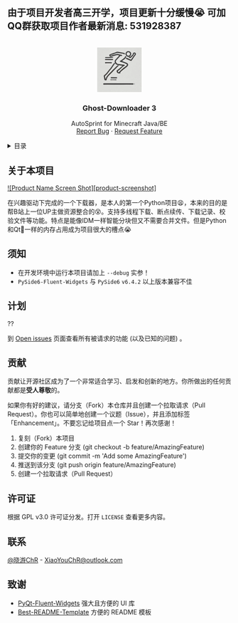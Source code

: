 ## 由于项目开发者高三开学，项目更新十分缓慢😭 可加QQ群获取项目作者最新消息: 531928387

<!-- PROJECT LOGO -->
<br />
<div align="center">
  <a href="https://github.com/oneachina/AutoSprint">
    <img src="images/logo.png" alt="Logo" width="100" height="100">
  </a>

<h3 align="center">Ghost-Downloader 3</h3>

  <p align="center">
    AutoSprint for Minecraft Java/BE
    <br />
    <a href="https://github.com/XiaoYouChR/Ghost-Downloader-3/issues/new?labels=bug&template=bug-report---.md">Report Bug</a>
    ·
    <a href="https://github.com/XiaoYouChR/Ghost-Downloader-3/issues/new?labels=enhancement&template=feature-request---.md">Request Feature</a>
  </p>
</div>



<!-- TABLE OF CONTENTS -->
<details>
  <summary>目录</summary>
  <ol>
    <li><a href="#关于本项目">关于本项目</a></li>
    <li><a href="#须知">须知</a></li>
    <li><a href="#计划">计划</a></li>
    <li><a href="#贡献">贡献</a></li>
    <li><a href="#许可证">许可证</a></li>
    <li><a href="#联系">联系</a></li>
    <li><a href="#致谢">致谢</a></li>
  </ol>
</details>



<!-- ABOUT THE PROJECT -->
## 关于本项目

[![Product Name Screen Shot][product-screenshot]](https://space.bilibili.com/437313511)

在兴趣驱动下完成的一个下载器，是本人的第一个Python项目😫，本来的目的是帮B站上一位UP主做资源整合的😵。支持多线程下载、断点续传、下载记录、校验文件等功能。特点是能像IDM一样智能分块但又不需要合并文件。但是Python和Qt💩一样的内存占用成为项目很大的槽点😭

## 须知
* 在开发环境中运行本项目请加上 `--debug` 实参！
* `PySide6-Fluent-Widgets` 与 `PySide6` `v6.4.2` 以上版本兼容不佳

<!-- ROADMAP -->
## 计划

??

到 [Open issues](https://github.com/XiaoYouChR/Ghost-Downloader-3/issues) 页面查看所有被请求的功能 (以及已知的问题) 。





<!-- CONTRIBUTING -->
## 贡献

贡献让开源社区成为了一个非常适合学习、启发和创新的地方。你所做出的任何贡献都是**受人尊敬**的。

如果你有好的建议，请分支（Fork）本仓库并且创建一个拉取请求（Pull Request）。你也可以简单地创建一个议题（Issue），并且添加标签「Enhancement」。不要忘记给项目点一个 Star！再次感谢！

1. 复刻（Fork）本项目
2. 创建你的 Feature 分支 (git checkout -b feature/AmazingFeature)
3. 提交你的变更 (git commit -m 'Add some AmazingFeature')
4. 推送到该分支 (git push origin feature/AmazingFeature)
5. 创建一个拉取请求（Pull Request）





<!-- LICENSE -->
## 许可证

根据 GPL v3.0 许可证分发。打开 `LICENSE` 查看更多内容。





<!-- CONTACT -->
## 联系

[@晓游ChR](https://space.bilibili.com/437313511) - XiaoYouChR@outlook.com






<!-- ACKNOWLEDGMENTS -->
## 致谢

* [PyQt-Fluent-Widgets](https://github.com/zhiyiYo/PyQt-Fluent-Widgets) 强大且方便的 UI 库
* [Best-README-Template](https://github.com/othneildrew/Best-README-Template)  方便的 README 模板